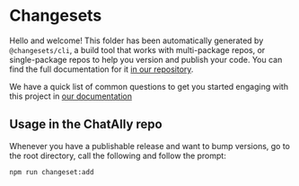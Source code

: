 # Changesets

Hello and welcome! This folder has been automatically generated by
`@changesets/cli`, a build tool that works with multi-package repos, or
single-package repos to help you version and publish your code. You can
find the full documentation for it [in our repository](https://github.com/changesets/changesets).

We have a quick list of common questions to get you started engaging with this
project in [our documentation](https://github.com/changesets/changesets/blob/main/docs/common-questions.md)

## Usage in the ChatAlly repo

Whenever you have a publishable release and want to bump versions, go to the root directory, call the following and follow the prompt:

```sh
npm run changeset:add
```

